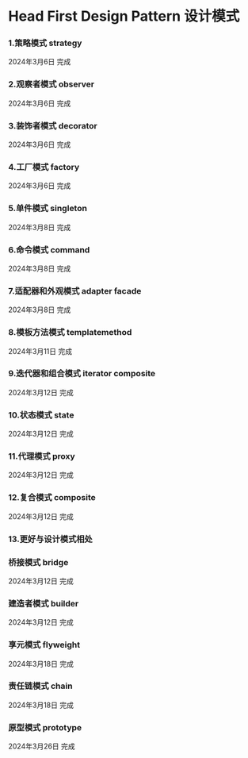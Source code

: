 # Head First Design Pattern 设计模式

### 1.策略模式 strategy
2024年3月6日   完成

### 2.观察者模式 observer
2024年3月6日   完成

### 3.装饰者模式 decorator
2024年3月6日   完成

### 4.工厂模式 factory
2024年3月6日   完成

### 5.单件模式 singleton
2024年3月8日   完成

### 6.命令模式 command
2024年3月8日   完成

### 7.适配器和外观模式  adapter facade
2024年3月8日   完成

### 8.模板方法模式 templatemethod
2024年3月11日  完成

### 9.迭代器和组合模式 iterator composite
2024年3月12日  完成

### 10.状态模式 state
2024年3月12日  完成

### 11.代理模式 proxy
2024年3月12日  完成

### 12.复合模式 composite
2024年3月12日  完成

### 13.更好与设计模式相处

### 桥接模式 bridge
2024年3月12日  完成

### 建造者模式 builder
2024年3月12日  完成

### 享元模式 flyweight
2024年3月18日  完成

### 责任链模式 chain
2024年3月18日  完成

### 原型模式 prototype
2024年3月26日  完成


